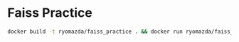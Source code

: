# Faiss Practice

```sh
docker build -t ryomazda/faiss_practice . && docker run ryomazda/faiss_practice
```
